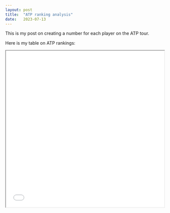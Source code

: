 ```yaml
---
layout: post
title:  "ATP ranking analysis"
date:   2023-07-13
---
```


This is my post on creating a number for each player on the ATP tour.

Here is my table on ATP rankings:

<iframe src="_scripts/html/elo_ranking_adjusted.html" width="100%" height="500"></iframe>